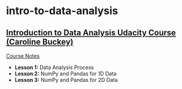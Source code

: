 # intro-to-data-analysis

## [Introduction to Data Analysis Udacity Course (Caroline Buckey)](https://www.udacity.com/course/intro-to-data-analysis--ud170)

[Course Notes](https://github.com/leenamurgai/intro-to-data-analysis/blob/master/DANotes.pdf)

* **Lesson 1:** Data Analysis Process
* **Lesson 2:** NumPy and Pandas for 1D Data
* **Lesson 3:** NumPy and Pandas for 2D Data
